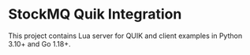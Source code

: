 # StockMQ Quik Integration

This project contains Lua server for QUIK and client examples in Python 3.10+ and Go 1.18+.
